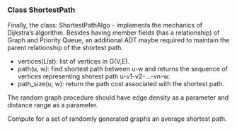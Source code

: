 ### Class ShortestPath

Finally, the class: ShortestPathAlgo - implements the mechanics of Dijkstra’s algorithm. Besides having member fields (has a relationship) of Graph and Priority Queue, an additional ADT maybe required to maintain the parent relationship of the shortest path.

- vertices(List): list of vertices in G(V,E).
- path(u, w): find shortest path between u-w and returns the sequence of vertices representing shorest path u-v1-v2-…-vn-w.
- path_size(u, w): return the path cost associated with the shortest path.

The random graph procedure should have edge density as a parameter and distance range as a parameter.

Compute for a set of randomly generated graphs an average shortest path.